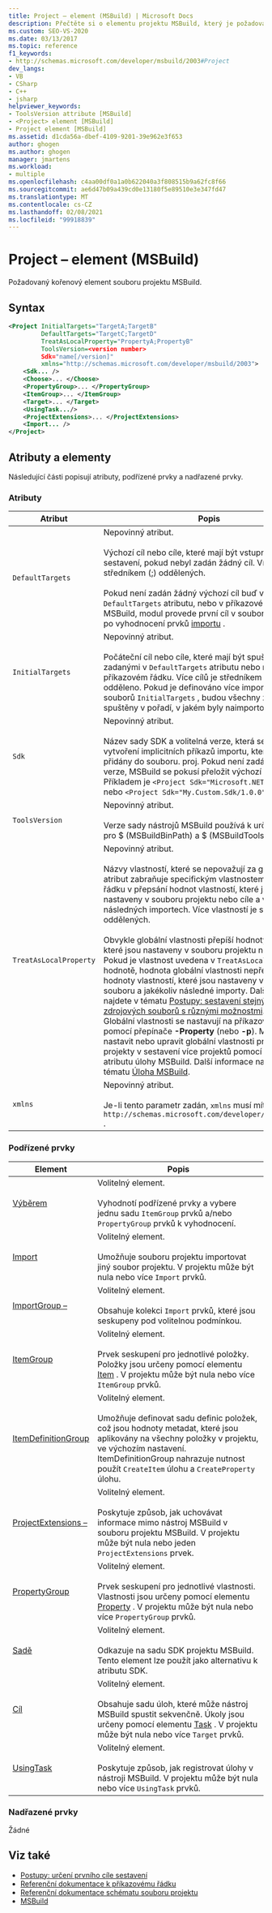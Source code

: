 ```yaml
---
title: Project – element (MSBuild) | Microsoft Docs
description: Přečtěte si o elementu projektu MSBuild, který je požadovaným kořenovým elementem souboru projektu MSBuild.
ms.custom: SEO-VS-2020
ms.date: 03/13/2017
ms.topic: reference
f1_keywords:
- http://schemas.microsoft.com/developer/msbuild/2003#Project
dev_langs:
- VB
- CSharp
- C++
- jsharp
helpviewer_keywords:
- ToolsVersion attribute [MSBuild]
- <Project> element [MSBuild]
- Project element [MSBuild]
ms.assetid: d1cda56a-dbef-4109-9201-39e962e3f653
author: ghogen
ms.author: ghogen
manager: jmartens
ms.workload:
- multiple
ms.openlocfilehash: c4aa00df0a1a0b622040a3f808515b9a62fc8f66
ms.sourcegitcommit: ae6d47b09a439cd0e13180f5e89510e3e347fd47
ms.translationtype: MT
ms.contentlocale: cs-CZ
ms.lasthandoff: 02/08/2021
ms.locfileid: "99918839"
---
```

# <a name="project-element-msbuild"></a>Project – element (MSBuild)

Požadovaný kořenový element souboru projektu MSBuild.

## <a name="syntax"></a>Syntax

```xml
<Project InitialTargets="TargetA;TargetB"
         DefaultTargets="TargetC;TargetD"
         TreatAsLocalProperty="PropertyA;PropertyB"
         ToolsVersion=<version number>
         Sdk="name[/version]"
         xmlns="http://schemas.microsoft.com/developer/msbuild/2003">
    <Sdk... />
    <Choose>... </Choose>
    <PropertyGroup>... </PropertyGroup>
    <ItemGroup>... </ItemGroup>
    <Target>... </Target>
    <UsingTask.../>
    <ProjectExtensions>... </ProjectExtensions>
    <Import... />
</Project>
```

## <a name="attributes-and-elements"></a>Atributy a elementy

 Následující části popisují atributy, podřízené prvky a nadřazené prvky.

### <a name="attributes"></a>Atributy

| Atribut | Popis |
|------------------------| - |
| `DefaultTargets` | Nepovinný atribut.<br /><br /> Výchozí cíl nebo cíle, které mají být vstupním bodem sestavení, pokud nebyl zadán žádný cíl. Více cílů je středníkem (;) oddělených.<br /><br /> Pokud není zadán žádný výchozí cíl buď v `DefaultTargets` atributu, nebo v příkazovém řádku MSBuild, modul provede první cíl v souboru projektu po vyhodnocení prvků [importu](../msbuild/import-element-msbuild.md) . |
| `InitialTargets` | Nepovinný atribut.<br /><br /> Počáteční cíl nebo cíle, které mají být spuštěny před cíli zadanými v `DefaultTargets` atributu nebo na příkazovém řádku. Více cílů je středníkem ( `;` ) odděleno. Pokud je definováno více importovaných souborů `InitialTargets` , budou všechny zmíněné cíle spuštěny v pořadí, v jakém byly naimportovány. |
| `Sdk` | Nepovinný atribut. <br /><br /> Název sady SDK a volitelná verze, která se má použít k vytvoření implicitních příkazů importu, které jsou přidány do souboru. proj. Pokud není zadána žádná verze, MSBuild se pokusí přeložit výchozí verzi.  Příkladem je `<Project Sdk="Microsoft.NET.Sdk" />` nebo `<Project Sdk="My.Custom.Sdk/1.0.0" />`. |
| `ToolsVersion` | Nepovinný atribut.<br /><br /> Verze sady nástrojů MSBuild používá k určení hodnot pro $ (MSBuildBinPath) a $ (MSBuildToolsPath). |
| `TreatAsLocalProperty` | Nepovinný atribut.<br /><br /> Názvy vlastností, které se nepovažují za globální Tento atribut zabraňuje specifickým vlastnostem příkazového řádku v přepsání hodnot vlastností, které jsou nastaveny v souboru projektu nebo cíle a všech následných importech. Více vlastností je středníkem (;) oddělených.<br /><br /> Obvykle globální vlastnosti přepíší hodnoty vlastností, které jsou nastaveny v souboru projektu nebo cíle. Pokud je vlastnost uvedena v `TreatAsLocalProperty` hodnotě, hodnota globální vlastnosti nepřepisuje hodnoty vlastností, které jsou nastaveny v tomto souboru a jakékoliv následné importy. Další informace najdete v tématu [Postupy: sestavení stejných zdrojových souborů s různými možnostmi](../msbuild/how-to-build-the-same-source-files-with-different-options.md). **Poznámka:**  Globální vlastnosti se nastavují na příkazovém řádku pomocí přepínače **-Property** (nebo **-p**). Můžete také nastavit nebo upravit globální vlastnosti pro podřízené projekty v sestavení více projektů pomocí `Properties` atributu úlohy MSBuild. Další informace najdete v tématu [Úloha MSBuild](../msbuild/msbuild-task.md). |
| `xmlns` | Nepovinný atribut.<br /><br /> Je-li tento parametr zadán, `xmlns` musí mít hodnotu `http://schemas.microsoft.com/developer/msbuild/2003` . |

### <a name="child-elements"></a>Podřízené prvky

| Element | Popis |
| - | - |
| [Výběrem](../msbuild/choose-element-msbuild.md) | Volitelný element.<br /><br /> Vyhodnotí podřízené prvky a vybere jednu sadu `ItemGroup` prvků a/nebo `PropertyGroup` prvků k vyhodnocení. |
| [Import](../msbuild/import-element-msbuild.md) | Volitelný element.<br /><br /> Umožňuje souboru projektu importovat jiný soubor projektu. V projektu může být nula nebo více `Import` prvků. |
| [ImportGroup –](../msbuild/importgroup-element.md) | Volitelný element.<br /><br /> Obsahuje kolekci `Import` prvků, které jsou seskupeny pod volitelnou podmínkou. |
| [ItemGroup](../msbuild/itemgroup-element-msbuild.md) | Volitelný element.<br /><br /> Prvek seskupení pro jednotlivé položky. Položky jsou určeny pomocí elementu [Item](../msbuild/item-element-msbuild.md) . V projektu může být nula nebo více `ItemGroup` prvků. |
| [ItemDefinitionGroup](../msbuild/itemdefinitiongroup-element-msbuild.md) | Volitelný element.<br /><br /> Umožňuje definovat sadu definic položek, což jsou hodnoty metadat, které jsou aplikovány na všechny položky v projektu, ve výchozím nastavení. ItemDefinitionGroup nahrazuje nutnost použít `CreateItem` úlohu a `CreateProperty` úlohu. |
| [ProjectExtensions –](../msbuild/projectextensions-element-msbuild.md) | Volitelný element.<br /><br /> Poskytuje způsob, jak uchovávat informace mimo nástroj MSBuild v souboru projektu MSBuild. V projektu může být nula nebo jeden `ProjectExtensions` prvek. |
| [PropertyGroup](../msbuild/propertygroup-element-msbuild.md) | Volitelný element.<br /><br /> Prvek seskupení pro jednotlivé vlastnosti. Vlastnosti jsou určeny pomocí elementu [Property](../msbuild/property-element-msbuild.md) . V projektu může být nula nebo více `PropertyGroup` prvků. |
| [Sadě](../msbuild/sdk-element-msbuild.md) | Volitelný element.<br /><br /> Odkazuje na sadu SDK projektu MSBuild.  Tento element lze použít jako alternativu k atributu SDK. |
| [Cíl](../msbuild/target-element-msbuild.md) | Volitelný element.<br /><br /> Obsahuje sadu úloh, které může nástroj MSBuild spustit sekvenčně. Úkoly jsou určeny pomocí elementu [Task](../msbuild/task-element-msbuild.md) . V projektu může být nula nebo více `Target` prvků. |
| [UsingTask](../msbuild/usingtask-element-msbuild.md) | Volitelný element.<br /><br /> Poskytuje způsob, jak registrovat úlohy v nástroji MSBuild. V projektu může být nula nebo více `UsingTask` prvků. |

### <a name="parent-elements"></a>Nadřazené prvky

 Žádné

## <a name="see-also"></a>Viz také

- [Postupy: určení prvního cíle sestavení](../msbuild/how-to-specify-which-target-to-build-first.md)
- [Referenční dokumentace k příkazovému řádku](../msbuild/msbuild-command-line-reference.md)
- [Referenční dokumentace schématu souboru projektu](../msbuild/msbuild-project-file-schema-reference.md)
- [MSBuild](../msbuild/msbuild.md)
